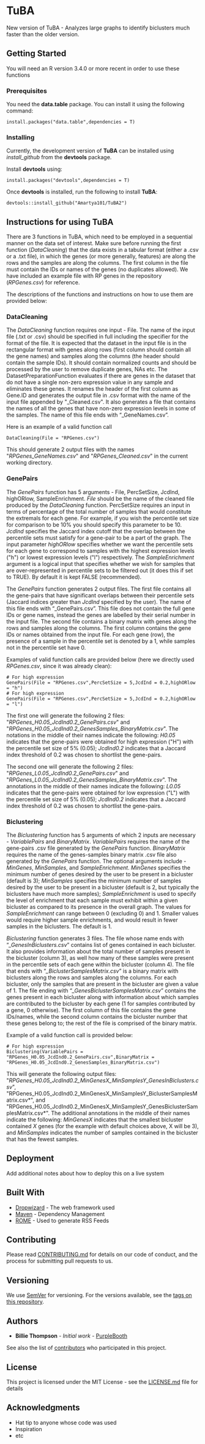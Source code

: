 # TuBA

New version of TuBA - Analyzes large graphs to identify biclusters much faster than the older version.

## Getting Started

You will need an R version 3.4.0 or more recent in order to use these functions

### Prerequisites

You need the **data.table** package. You can install it using the following command:

```
install.packages("data.table",dependencies = T)
```

### Installing

Currently, the development version of **TuBA** can be installed using *install_github* from the **devtools** package.

Install **devtools** using:

```
install.packages("devtools",dependencies = T)
```
Once **devtools** is installed, run the following to install **TuBA**:
```
devtools::install_github("Amartya101/TuBA2")
```


## Instructions for using TuBA

There are 3 functions in TuBA, which need to be employed in a sequential manner on the data set of interest. Make sure before running the first function (*DataCleaning*) that the data exists in a tabular format (either a .csv or a .txt file), in which the genes (or more generally, features) are along the rows and the samples are along the columns. The first column in the file must contain the IDs or names of the genes (no duplicates allowed). We have included an example file with RP genes in the repository (*RPGenes.csv*) for reference. 

The descriptions of the functions and instructions on how to use them are provided below:

### DataCleaning
The *DataCleaning* function requires one input - File. The name of the input file (.txt or .csv) should be specified in full including the specifier for the format of the file. It is expected that the dataset in the input file is in the rectangular format with genes along rows (first column should contain all the gene names) and samples along the columns (the header should contain the sample IDs). It should contain normalized counts and should be processed by the user to remove duplicate genes, NAs etc. The DatasetPreparationFunction evaluates if there are genes in the dataset that do not have a single non-zero expression value in any sample and eliminates these genes. It renames the header of the first column as Gene.ID and generates the output file in .csv format with the name of the input file appended by "_Cleaned.csv". It also generates a file that contains the names of all the genes that have non-zero expression levels in some of the samples. The name of this file ends with “_GeneNames.csv”.

Here is an example of a valid function call

```
DataCleaning(File = "RPGenes.csv")
```
This should generate 2 output files with the names "*RPGenes_GeneNames.csv*" and "*RPGenes_Cleaned.csv*" in the current working directory.

### GenePairs

The *GenePairs* function has 5 arguments - File, PercSetSize, JcdInd, highORlow, SampleEnrichment. *File* should be the name of the cleaned file produced by the *DataCleaning* function. PercSetSize requires an input in terms of percentage of the total number of samples that would constitute the extremals for each gene. For example, if you wish the percentile set size for comparison to be 10% you should specify this parameter to be 10. *JcdInd* specifies the Jaccard index cutoff that the overlap between the percentile sets must satisfy for a gene-pair to be a part of the graph. The input parameter *highORlow* specifies whether we want the percentile sets for each gene to correspond to samples with the highest expression levels ("h") or lowest expression levels ("l") respectively. The *SampleEnrichment* argument is a logical input that specifies whether we wish for samples that are over-represented in percentile sets to be filtered out (it does this if set to TRUE). By default it is kept FALSE (recommended). 

The *GenePairs* function generates 2 output files. The first file contains all the gene-pairs that have significant overlaps between their percentile sets (Jaccard indices greater than *JcdInd* specified by the user). The name of this file ends with “_GenePairs.csv”. This file does not contain the full gene IDs or gene names, instead the genes are labelled by their serial number in the input file. The second file contains a binary matrix with genes along the rows and samples along the columns. The first column contains the gene IDs or names obtained from the input file. For each gene (row), the presence of a sample in the percentile set is denoted by a 1, while samples not in the percentile set have 0. 

Examples of valid function calls are provided below (here we directly used *RPGenes.csv*, since it was already clean):
```
# For high expression
GenePairs(File = "RPGenes.csv",PercSetSize = 5,JcdInd = 0.2,highORlow = "h")
# For high expression
GenePairs(File = "RPGenes.csv",PercSetSize = 5,JcdInd = 0.2,highORlow = "l")
```
The first one will generate the following 2 files: "*RPGenes_H0.05_JcdInd0.2_GenePairs.csv*" and "*RPGenes_H0.05_JcdInd0.2_GenesSamples_BinaryMatrix.csv*". The notations in the middle of their names indicate the following: *H0.05* indicates that the gene-pairs were obtained for high expression ("H") with the percentile set size of 5% (0.05); *JcdInd0.2* indicates that a Jaccard index threshold of 0.2 was chosen to shortlist the gene-pairs.

The second one will generate the following 2 files: "*RPGenes_L0.05_JcdInd0.2_GenePairs.csv*" and "*RPGenes_L0.05_JcdInd0.2_GenesSamples_BinaryMatrix.csv*". The annotations in the middle of their names indicate the following: *L0.05* indicates that the gene-pairs were obtained for low expression ("L") with the percentile set size of 5% (0.05); *JcdInd0.2* indicates that a Jaccard index threshold of 0.2 was chosen to shortlist the gene-pairs.

### Biclustering

The *Biclustering* function has 5 arguments of which 2 inputs are necessary - *VariablePairs* and *BinaryMatrix*. *VariablePairs* requires the name of the gene-pairs .csv file generated by the *GenePairs* function. *BinaryMatrix* requires the name of the genes-samples binary matrix .csv file also generated by the *GenePairs* function. The optional arguments include - *MinGenes*, *MinSamples*, and *SampleEnrichment*. *MinGenes* specifies the minimum number of genes desired by the user to be present in a bicluster (default is 3); *MinSamples* specifies the minimum number of samples desired by the user to be present in a bicluster (default is 2, but typically the biclusters have much more samples); *SampleEnrichment* is used to specify the level of enrichment that each sample must exhibit within a given bicluster as compared to its presence in the overall graph. The values for *SampleEnrichment* can range between 0 (excluding 0) and 1. Smaller values would require higher sample enrichments, and would result in fewer samples in the biclusters. The default is 1.

*Biclustering* function generates 3 files. The file whose name ends with “*_GenesInBiclusters.csv*” contains list of genes contained in each bicluster. It also provides information about the total number of samples present in the bicluster (column 3), as well how many of these samples were present in the percentile sets of each gene within the bicluster (column 4). The file that ends with “*_BiclusterSamplesMatrix.csv*” is a binary matrix with biclusters along the rows and samples along the columns. For each bicluster, only the samples that are present in the bicluster are given a value of 1. The file ending with “*_GenesBiclusterSamplesMatrix.csv*” contains the genes present in each bicluster along with information about which samples are contributed to the bicluster by each gene (1 for samples contributed by a gene, 0 otherwise). The first column of this file contains the gene IDs/names, while the second column contains the bicluster number that these genes belong to; the rest of the file is comprised of the binary matrix.

Example of a valid function call is provided below:
```
# For high expression
Biclustering(VariablePairs = "RPGenes_H0.05_JcdInd0.2_GenePairs.csv",BinaryMatrix = "RPGenes_H0.05_JcdInd0.2_GenesSamples_BinaryMatrix.csv")
```
This will generate the following output files: "*RPGenes_H0.05_JcdInd0.2_MinGenesX_MinSamplesY_GenesInBiclusters.csv*", "RPGenes_H0.05_JcdInd0.2_MinGenesX_MinSamplesY_BiclusterSamplesMatrix.csv*", and "RPGenes_H0.05_JcdInd0.2_MinGenesX_MinSamplesY_GenesBiclusterSamplesMatrix.csv*". The additional annotations in the middle of their names indicate the following: *MinGenesX* indicates that the smallest bicluster contained *X* genes (for the example with default choices above, X will be 3), and *MinSamples* indicates the number of samples contained in the bicluster that has the fewest samples.

## Deployment

Add additional notes about how to deploy this on a live system

## Built With

* [Dropwizard](http://www.dropwizard.io/1.0.2/docs/) - The web framework used
* [Maven](https://maven.apache.org/) - Dependency Management
* [ROME](https://rometools.github.io/rome/) - Used to generate RSS Feeds

## Contributing

Please read [CONTRIBUTING.md](https://gist.github.com/PurpleBooth/b24679402957c63ec426) for details on our code of conduct, and the process for submitting pull requests to us.

## Versioning

We use [SemVer](http://semver.org/) for versioning. For the versions available, see the [tags on this repository](https://github.com/your/project/tags). 

## Authors

* **Billie Thompson** - *Initial work* - [PurpleBooth](https://github.com/PurpleBooth)

See also the list of [contributors](https://github.com/your/project/contributors) who participated in this project.

## License

This project is licensed under the MIT License - see the [LICENSE.md](LICENSE.md) file for details

## Acknowledgments

* Hat tip to anyone whose code was used
* Inspiration
* etc
